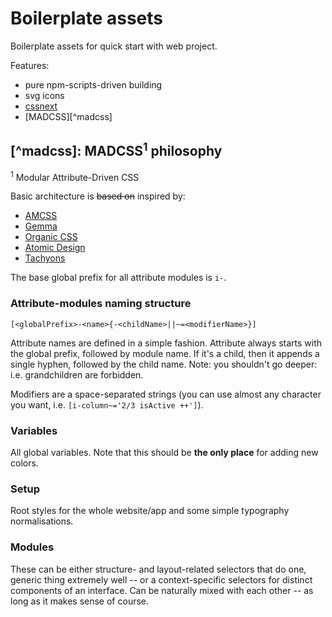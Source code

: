 # Boilerplate assets

Boilerplate assets for quick start with web project.

Features:

- pure npm-scripts-driven building
- svg icons
- [cssnext](http://cssnext.io/)
- [MADCSS][^madcss]

## [^madcss]: MADCSS<sup>1</sup> philosophy

<sup>1</sup> Modular Attribute-Driven CSS

Basic architecture is ~~based on~~ inspired by:

- [AMCSS](https://amcss.github.io/)
- [Gemma](https://github.com/colepeters/gemma)
- [Organic CSS](http://krasimir.github.io/organic-css/)
- [Atomic Design](http://demo.patternlab.io)
- [Tachyons](http://tachyons.io/)

The base global prefix for all attribute modules is `i-`.

### Attribute-modules naming structure

```
[<globalPrefix>-<name>{-<childName>||~=<modifierName>}]
```

Attribute names are defined in a simple fashion. Attribute always starts with the global prefix, followed by module name. If it's a child, then it appends a single hyphen, followed by the child name. Note: you shouldn't go deeper: i.e. grandchildren are forbidden.

Modifiers are a space-separated strings (you can use almost any character you want, i.e. `[i-column~='2/3 isActive ++']`).

### Variables

All global variables. Note that this should be **the only place** for adding new colors.

### Setup

Root styles for the whole website/app and some simple typography normalisations.

### Modules

These can be either structure- and layout-related selectors that do one, generic thing extremely well -- or a context-specific selectors for distinct components of an interface. Can be naturally mixed with each other -- as long as it makes sense of course.
